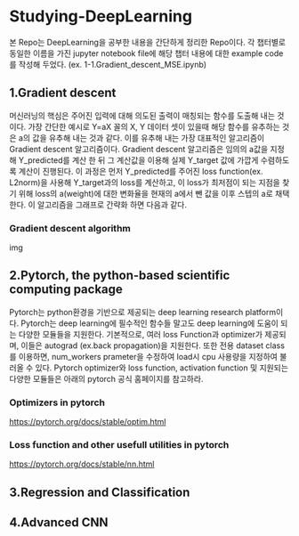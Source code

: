 # Studying-DeepLearning
본 Repo는 DeepLearning을 공부한 내용을 간단하게 정리한 Repo이다. 각 챕터별로 동일한 이름을 가진 jupyter notebook file에 해당 챕터 내용에 대한 example code를 작성해 두었다. (ex. 1-1.Gradient_descent_MSE.ipynb)

## 1.Gradient descent
머신러닝의 핵심은 주어진 입력에 대해 의도된 출력이 매칭되는 함수를 도출해 내는 것이다. 가장 간단한 예시로 Y=aX 꼴의 X, Y 데이터 셋이 있을때 해당 함수를 유추하는 것은 a의 값을 유추해 내는 것과 같다. 이를 유추해 내는 가장 대표적인 알고리즘이 Gradient descent 알고리즘이다. Gradient descent 알고리즘은 임의의 a값을 지정해 Y_predicted를 계산 한 뒤 그 계산값을 이용해 실제 Y_target 값에 가깝게 수렴하도록 계산이 진행된다. 이 과정은 먼저 Y_predicted를 주어진 loss function(ex. L2norm)을 사용해 Y_target과의 loss를 계산하고, 이 loss가 최저점이 되는 지점을 찾기 위해 loss의 a(weight)에 대한 변화율을 현재의 a에서 뺀 값을 이후 스텝의 a로 채택한다. 이 알고리즘을 그래프로 간략화 하면 다음과 같다.

### Gradient descent algorithm
img

## 2.Pytorch, the python-based scientific computing package
Pytorch는 python환경을 기반으로 제공되는 deep learning research platform이다. Pytorch는 deep learning에 필수적인 함수들 말고도 deep learning에 도움이 되는 다양한 모듈들을 지원한다. 기본적으로, 여러 loss Function과 optimizer가 제공되며, 이들은 autograd (ex.back propagation)을 지원한다. 또한 전용 dataset class를 이용하면, num_workers prameter을 수정하여 load시 cpu 사용량을 지정하여 불러올 수 있다. Pytorch optimizer와 loss function, activation function 및 지원되는 다양한 모듈들은 아래의 pytorch 공식 홈페이지를 참고하라.

### Optimizers in pytorch
https://pytorch.org/docs/stable/optim.html

### Loss function and other usefull utilities in pytorch
https://pytorch.org/docs/stable/nn.html

## 3.Regression and Classification


## 4.Advanced CNN
